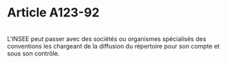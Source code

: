 # Article A123-92

<p><br/>L'INSEE peut passer avec des sociétés ou organismes spécialisés des conventions les chargeant de la diffusion du répertoire pour son compte et sous son contrôle.</p>